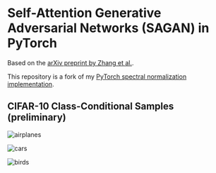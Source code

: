 # Self-Attention Generative Adversarial Networks (SAGAN) in PyTorch

Based on the [arXiv preprint by Zhang et al.](https://arxiv.org/abs/1805.08318).

This repository is a fork of my [PyTorch spectral normalization implementation](https://github.com/christiancosgrove/pytorch-spectral-normalization-gan).

## CIFAR-10 Class-Conditional Samples (preliminary)
![airplanes](https://github.com/christiancosgrove/pytorch-sagan/blob/master/airplanes.png?raw=true)

![cars](https://github.com/christiancosgrove/pytorch-sagan/blob/master/cars.png?raw=true)

![birds](https://github.com/christiancosgrove/pytorch-sagan/blob/master/birds.png?raw=true)
